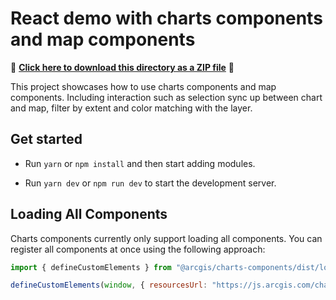 # React demo with charts components and map components

📁 **[Click here to download this directory as a ZIP file](https://download-directory.github.io/?url=https%3A%2F%2Fgithub.com%2Fjimmychen97%2F2025-Building-Apps-with-ArcGIS-Maps-SDK-for-JavaScript-Charts-Components%2Ftree%2Fmain%2Fcharts-components-with-map-components-react-demo)** 📁

This project showcases how to use charts components and map components. Including interaction such as selection sync up between chart and map, filter by extent and color matching with the layer. 

## Get started

- Run `yarn` or `npm install` and then start adding modules.

- Run `yarn dev` or `npm run dev` to start the development server. 

## Loading All Components

Charts components currently only support loading all components. You can register all components at once using the following approach:

```js
import { defineCustomElements } from "@arcgis/charts-components/dist/loader";

defineCustomElements(window, { resourcesUrl: "https://js.arcgis.com/charts-components/4.32/assets" });
```
